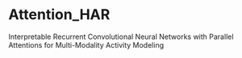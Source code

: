 # Attention_HAR
Interpretable Recurrent Convolutional Neural Networks with Parallel Attentions for Multi-Modality Activity Modeling

